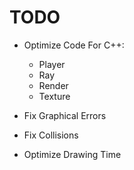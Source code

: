 # TODO

* Optimize Code For C++:
  * Player
  * Ray
  * Render
  * Texture

* Fix Graphical Errors

* Fix Collisions

* Optimize Drawing Time
